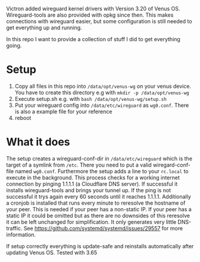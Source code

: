 Victron added wireguard kernel drivers with Version 3.20 of Venus OS.
Wireguard-tools are also provided with opkg since then.
This makes connections with wireguard easier, but some configuration
is still needed to get everything up and running.

In this repo I want to provide a collection of stuff I did to get
everything going.

# Setup

1. Copy all files in this repo into `/data/opt/venus-wg` on your venus device. You have to create this directory e.g with `mkdir -p /data/opt/venus-wg`
2. Execute setup.sh e.g. with `bash /data/opt/venus-wg/setup.sh`
3. Put your wireguard config into `/data/etc/wireguard` as `wg0.conf`. There is also a example file for your reference
4. reboot

# What it does

The setup creates a wireguard-conf-dir in `/data/etc/wireguard` which is the target of a symlink from `/etc`. There you need to put a valid wiregard-conf-file named `wg0.conf`. Furthermore the setup adds a line to your `rc.local` to execute in the background. This process checks for a working internet connection by pinging 1.1.1.1 (a Cloudflare DNS server). If successful it installs wireguard-tools and brings your tunnel up. If the ping is not successful it trys again every 60 seconds until it reaches 1.1.1.1. Additionally a cronjob is installed that runs every minute to reresolve the hostname of your peer. This is needed if your peer has a non-static IP. If your peer has a static IP it could be omitted but as there are no downsides of this reresolve it can be left unchanged for simplification. It only generates very little DNS-traffic. See https://github.com/systemd/systemd/issues/29557 for more information.

If setup correctly everything is update-safe and reinstalls automatically after updating Venus OS. Tested with 3.65

